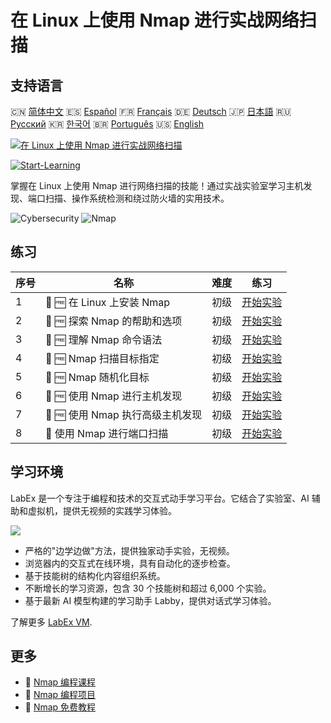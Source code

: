 # 在 Linux 上使用 Nmap 进行实战网络扫描

## 支持语言

🇨🇳 [简体中文](README_zh.md) 🇪🇸 [Español](README_es.md) 🇫🇷 [Français](README_fr.md) 🇩🇪 [Deutsch](README_de.md) 🇯🇵 [日本語](README_ja.md) 🇷🇺 [Русский](README_ru.md) 🇰🇷 [한국어](README_ko.md) 🇧🇷 [Português](README_pt.md) 🇺🇸 [English](README.md) 

[![在 Linux 上使用 Nmap 进行实战网络扫描](https://cover-creator.labex.io/hands-on-network-scanning-with-nmap-on-linux.png?lang=zh)](https://labex.io/zh/courses/hands-on-network-scanning-with-nmap-on-linux)

[![Start-Learning](https://img.shields.io/badge/Start-Learning-whitesmoke?style=for-the-badge)](https://labex.io/zh/courses/hands-on-network-scanning-with-nmap-on-linux)

掌握在 Linux 上使用 Nmap 进行网络扫描的技能！通过实战实验室学习主机发现、端口扫描、操作系统检测和绕过防火墙的实用技术。

![Cybersecurity](https://img.shields.io/badge/Cybersecurity-whitesmoke?style=for-the-badge&logo=cybersecurity)
![Nmap](https://img.shields.io/badge/Nmap-whitesmoke?style=for-the-badge&logo=nmap)


## 练习

|   序号 | 名称                             | 难度   | 练习                                                                                                                     |
|--------|----------------------------------|--------|--------------------------------------------------------------------------------------------------------------------------|
|      1 | 📖 🆓 在 Linux 上安装 Nmap       | 初级   | <a target='_blank' href='https://labex.io/zh/tutorials/nmap-install-nmap-on-linux-530181'>开始实验</a>                   |
|      2 | 📖 🆓 探索 Nmap 的帮助和选项     | 初级   | <a target='_blank' href='https://labex.io/zh/tutorials/nmap-explore-nmap-help-and-options-in-nmap-547101'>开始实验</a>   |
|      3 | 📖 🆓 理解 Nmap 命令语法         | 初级   | <a target='_blank' href='https://labex.io/zh/tutorials/nmap-understand-nmap-command-syntax-530159'>开始实验</a>          |
|      4 | 📖 🆓 Nmap 扫描目标指定          | 初级   | <a target='_blank' href='https://labex.io/zh/tutorials/nmap-specify-targets-for-scanning-in-nmap-530185'>开始实验</a>    |
|      5 | 📖 🆓 Nmap 随机化目标            | 初级   | <a target='_blank' href='https://labex.io/zh/tutorials/nmap-randomize-targets-in-nmap-547108'>开始实验</a>               |
|      6 | 📖 🆓 使用 Nmap 进行主机发现     | 初级   | <a target='_blank' href='https://labex.io/zh/tutorials/nmap-perform-host-discovery-with-nmap-530184'>开始实验</a>        |
|      7 | 📖 🆓 使用 Nmap 执行高级主机发现 | 初级   | <a target='_blank' href='https://labex.io/zh/tutorials/nmap-perform-advanced-host-discovery-in-nmap-547102'>开始实验</a> |
|      8 | 📖  使用 Nmap 进行端口扫描       | 初级   | <a target='_blank' href='https://labex.io/zh/tutorials/nmap-conduct-port-scanning-with-nmap-530176'>开始实验</a>         |

## 学习环境

LabEx 是一个专注于编程和技术的交互式动手学习平台。它结合了实验室、AI 辅助和虚拟机，提供无视频的实践学习体验。

![](https://tutorial-screenshot.getvm.io/images/vm-1725247253.png)

- 严格的"边学边做"方法，提供独家动手实验，无视频。
- 浏览器内的交互式在线环境，具有自动化的逐步检查。
- 基于技能树的结构化内容组织系统。
- 不断增长的学习资源，包含 30 个技能树和超过 6,000 个实验。
- 基于最新 AI 模型构建的学习助手 Labby，提供对话式学习体验。

了解更多 [LabEx VM](https://support.labex.io/using-labex/virtual-machine).

## 更多

- 🔗 [Nmap 编程课程](https://github.com/labex-labs/awesome-programming-courses)
- 🔗 [Nmap 编程项目](https://github.com/labex-labs/awesome-programming-projects)
- 🔗 [Nmap 免费教程](https://github.com/labex-labs/nmap-free-tutorials)

